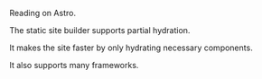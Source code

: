 Reading on Astro.

The static site builder supports partial hydration.

It makes the site faster by only hydrating necessary components.

It also supports many frameworks.